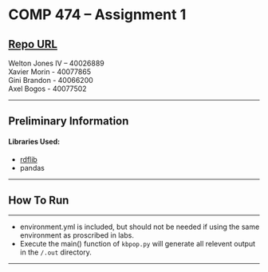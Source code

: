 # COMP 474 – Assignment 1

[Repo URL](https://github.com/AxelBogos/COMP474-A1) <br>
---
Welton Jones IV – 40026889 <br>
Xavier Morin - 40077865 <br>
Gini Brandon - 40066200<br>
Axel Bogos - 40077502 <br>

---

## Preliminary Information

#### Libraries Used:

* [rdflib](https://github.com/RDFLib/rdflib) <br>
* pandas

---

## How To Run
---

* environment.yml is included, but should not be needed if using the same environment as proscribed in labs.
* Execute the main() function of ```kbpop.py``` will generate all relevent output in the `/.out` directory.

---
